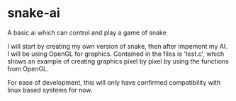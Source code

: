 # snake-ai
A basic ai which can control and play a  game of snake

I will start by creating my own version of snake, then after impement my AI. 
I will be using OpenGL for graphics. Contained in the files is 'test.c', which shows an example of creating graphics pixel by pixel by 
using the functions from OpenGL. 

For ease of development, this will only have confirmed compatibility with linux based systems for now. 
